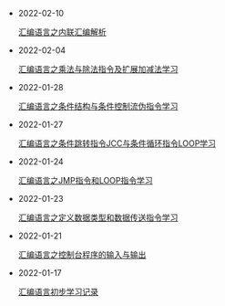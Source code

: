 - 2022-02-10

  [汇编语言之内联汇编解析](https://www.21r000.top/article/f2951c20.html)

- 2022-02-04

  [汇编语言之乘法与除法指令及扩展加减法学习](https://www.21r000.top/article/c66b0376.html)

- 2022-01-28

  [汇编语言之条件结构与条件控制流伪指令学习](https://www.21r000.top/article/189db1b1.html)

- 2022-01-27

  [汇编语言之条件跳转指令JCC与条件循环指令LOOP学习](https://www.21r000.top/article/b33bdacd.html)

- 2022-01-24

  [汇编语言之JMP指令和LOOP指令学习](https://www.21r000.top/article/28bedc94.html)

- 2022-01-23

  [汇编语言之定义数据类型和数据传送指令学习](https://www.21r000.top/article/1c336d24.html)

- 2022-01-21

  [汇编语言之控制台程序的输入与输出](https://www.21r000.top/article/c3dea2a1.html)

- 2022-01-17

  [汇编语言初步学习记录](https://www.21r000.top/article/e0c9facc.html)